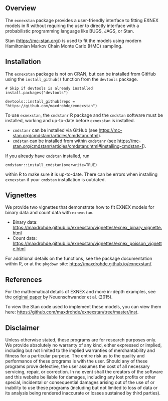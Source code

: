 ## Overview

The `exnexstan` package provides a user-friendly interface to fitting EXNEX models in R without requiring the user to directly interface with a probabilistic programming language like BUGS, JAGS, or Stan.

Stan (<https://mc-stan.org/>) is used to fit the models using modern Hamiltonian Markov Chain Monte Carlo (HMC) sampling.

## Installation

The `exnexstan` package is not on CRAN, but can be installed from GitHub using the `install_github()` function from the `devtools` package.

```
# Skip if devtools is already installed
install.packages("devtools")

devtools::install_github(repo = "https://github.com/maxdrohde/exnexstan")
```

To use `exnexstan`, the `cmdstanr` R package and the `cmdstan` software must be installed, working and up-to-date before `exnexstan` is installed.

- `cmdstanr` can be installed via GitHub (see <https://mc-stan.org/cmdstanr/articles/cmdstanr.html>).
- `cmdstan` can be installed from within `cmdstanr` (see <https://mc-stan.org/cmdstanr/articles/cmdstanr.html#installing-cmdstan-1>).

If you already have `cmdstan` installed, run

```
cmdstanr::install_cmdstan(overwrite=TRUE)
```

within R to make sure it is up-to-date. There can be errors when installing `exnexstan` if your `cmdstan` installation is outdated.

## Vignettes

We provide two vignettes that demonstrate how to fit EXNEX models for binary data and count data with `exnexstan`.

- Binary data: <https://maxdrohde.github.io/exnexstan/vignettes/exnex_binary_vignette.html>
- Count data: <https://maxdrohde.github.io/exnexstan/vignettes/exnex_poisson_vignette.html>

For additional details on the functions, see the package documentation within R, or at the `pkgdown` site: <https://maxdrohde.github.io/exnexstan/>.

## References

For the mathematical details of EXNEX and more in-depth examples, see the [original paper](https://doi.org/10.1002/pst.1730) by Neuenschwander et al. (2015).

To view the Stan code used to implement these models, you can view them here: <https://github.com/maxdrohde/exnexstan/tree/master/inst>.

## Disclaimer

Unless otherwise stated, these programs are for research purposes only. We provide absolutely no warranty of any kind, either expressed or implied, including but not limited to the implied warranties of merchantability and fitness for a particular purpose. The entire risk as to the quality and performance of these programs is with the user. Should any of these programs prove defective, the user assumes the cost of all necessary servicing, repair, or correction. In no event shall the creators of the software and this website be liable for damages, including any lost profits or other special, incidental or consequential damages arising out of the use of or inability to use these programs (including but not limited to loss of data or its analysis being rendered inaccurate or losses sustained by third parties).
